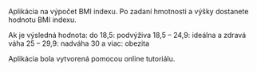 Aplikácia na výpočet BMI indexu.
Po zadaní hmotnosti a výšky dostanete hodnotu BMI indexu.

Ak je výsledná hodnota:
do 18,5: podvýživa
18,5 – 24,9: ideálna a zdravá váha
25 – 29,9: nadváha
30 a viac: obezita

Aplikácia bola vytvorená pomocou online tutoriálu.

